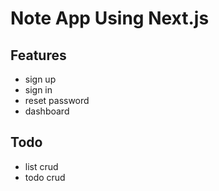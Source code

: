 # Note App Using Next.js

## Features
- sign up
- sign in
- reset password
- dashboard

## Todo
- list crud
- todo crud